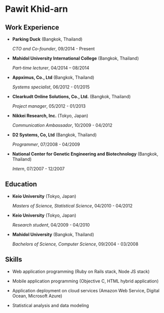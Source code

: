 Pawit Khid-arn
==============

Work Experience
---------------

* **Parking Duck** (Bangkok, Thailand)

    *CTO and Co-founder*, 09/2014 - Present

* **Mahidol University International College** (Bangkok, Thailand)

    *Part-time lecturer*, 04/2014 – 08/2014

* **Appximus, Co., Ltd** (Bangkok, Thailand)

    *Systems specialist*, 06/2012 - 01/2015

* **Clearkudt Online Solutions, Co., Ltd.** (Bangkok, Thailand)

    *Project manager*, 05/2012 - 01/2013

* **Nikkei Research, Inc.** (Tokyo, Japan)

    *Communication Ambassador*, 10/2009 - 04/2012

* **D2 Systems, Co, Ltd** (Bangkok, Thailand)

    *Programmer*, 07/2008 - 04/2009

* **National Center for Genetic Engineering and Biotechnology** (Bangkok, Thailand)

    *Intern*, 07/2007 - 12/2007

Education
---------

* **Keio University** (Tokyo, Japan)

    *Masters of Science, Statistical Science*, 04/2010 - 04/2012

* **Keio University** (Tokyo, Japan)

    *Research student*, 04/2009 - 04/2010

* **Mahidol University** (Bangkok, Thailand)

    *Bachelors of Science, Computer Science*, 09/2004 - 03/2008

Skills
------

* Web application programming (Ruby on Rails stack, Node JS stack)

* Mobile application programming (Objective C, HTML hybrid application)

* Application deployment on cloud services (Amazon Web Service, Digital Ocean, Microsoft Azure)

* Statistical analysis and data modeling
